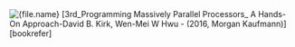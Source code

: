 ﻿---
MVauthor: author name
---
<img src="/Team_blog/assets/img/book.png" alt="{file.name}">
[3rd_Programming Massively Parallel Processors_ A Hands-On Approach-David B. Kirk, Wen-Mei W Hwu -  (2016, Morgan Kaufmann)][bookrefer]

[bookrefer]:/Team_blog/assets/books/1.pdf